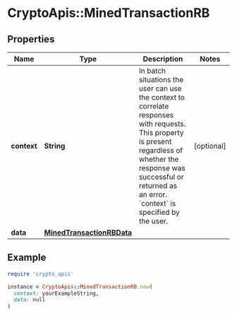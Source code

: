 # CryptoApis::MinedTransactionRB

## Properties

| Name | Type | Description | Notes |
| ---- | ---- | ----------- | ----- |
| **context** | **String** | In batch situations the user can use the context to correlate responses with requests. This property is present regardless of whether the response was successful or returned as an error. &#x60;context&#x60; is specified by the user. | [optional] |
| **data** | [**MinedTransactionRBData**](MinedTransactionRBData.md) |  |  |

## Example

```ruby
require 'crypto_apis'

instance = CryptoApis::MinedTransactionRB.new(
  context: yourExampleString,
  data: null
)
```

